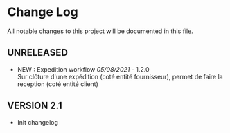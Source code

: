 # Change Log
All notable changes to this project will be documented in this file.

## UNRELEASED

- NEW : Expedition workflow *05/08/2021* - 1.2.0  
  Sur clôture d'une expédition (coté entité fournisseur), permet de faire la reception (coté entité client)

## VERSION 2.1

- Init changelog
